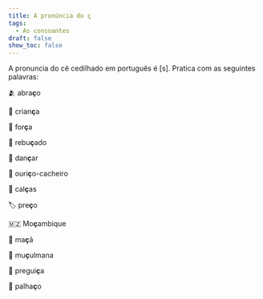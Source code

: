 ```yaml
---
title: A pronúncia do ç
tags:
  - As consoantes
draft: false
show_toc: false
---
```

A pronuncia do cê cedilhado em português é [s]. Pratica com as seguintes palavras: 

<e-moji> 🫂 </e-moji> abra<b>ç</b>o

<e-moji> 👧 </e-moji> crian<b>ç</b>a

<e-moji> 💪 </e-moji> for<b>ç</b>a

<e-moji> 🍬 </e-moji> rebu<b>ç</b>ado

<e-moji> 🕺</e-moji> dan<b>ç</b>ar

<e-moji> 🦔 </e-moji> ouri<b>ç</b>o-cacheiro

<e-moji> 👖</e-moji> cal<b>ç</b>as

<e-moji> 🏷️ </e-moji> pre<b>ç</b>o

<e-moji> 🇲🇿 </e-moji> Mo<b>ç</b>ambique 

<e-moji> 🍏 </e-moji> ma<b>ç</b>ã

<e-moji> 🧕  </e-moji> mu<b>ç</b>ulmana

<e-moji> 🦥 </e-moji> pregui<b>ç</b>a

<e-moji> 🤡 </e-moji> palha<b>ç</b>o
